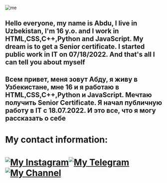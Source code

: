 ![me](https://i.imgur.com/V1w0NfT.jpg)

## Hello everyone, my name is Abdu, I live in Uzbekistan, I'm 16 y.o. and I work in HTML,CSS,C++,Python and JavaScript. My dream is to get a Senior certificate. I started public work in IT on 07/18/2022. And that's all I can tell you about myself
## Всем привет, меня зовут Абду, я живу в Узбекистане, мне 16 и я работаю в HTML,CSS,C++,Python и JavaScript. Мечтаю получить Senior Certificate. Я начал публичную работу в IT с 18.07.2022. И это все, что я могу рассказать о себе

# My contact information:
# <a href="https://Instagram.com/abdu._uyghur"><img src="https://imgur.com/YLW9pyA.jpg" alt="My Instagram"/></a><a href="https://t.me/abdu_uyghur"><img src="https://imgur.com/1hiy025.jpg" alt="My Telegram"/></a><a href="https://t.me/abdutools"><img src="https://imgur.com/7WQ8km8.jpg" alt="My Channel"/></a>
